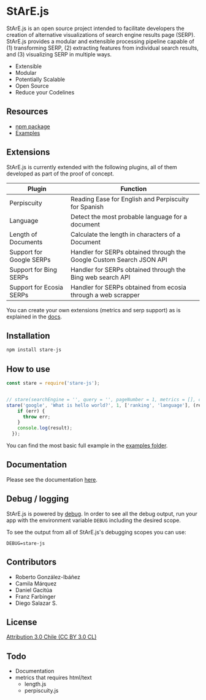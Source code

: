 # StArE.js

StArE.js is an open source project intended to facilitate developers the creation of alternative visualizations of search engine results page (SERP). StArE.js provides a modular and extensible processing pipeline capable of (1) transforming SERP, (2) extracting features from individual search results, and (3) visualizing SERP in multiple ways.

  - Extensible
  - Modular
  - Potentially Scalable
  - Open Source
  - Reduce your Codelines

## Resources

* [npm package](https://www.npmjs.com/package/stare.js)
* [Examples](/examples/)

## Extensions

StArE.js is currently extended with the following plugins, all of them developed as part of the proof of concept.

| Plugin | Function |
| ------ | ------ |
| Perpiscuity | Reading Ease for English and Perpiscuity for Spanish|
| Language | Detect the most probable language for a document
| Length of Documents | Calculate the length in characters of a Document
| Support for Google SERPs | Handler for SERPs obtained through the Google Custom Search JSON API
| Support for Bing SERPs | Handler for SERPs obtained through the Bing web search API
| Support for Ecosia SERPs | Handler for SERPs obtained from ecosia through a web scrapper

You can create your own extensions (metrics and serp support) as is explained in the [docs](/docs).

## Installation

```bash
npm install stare-js
```
## How to use

```js
const stare = require('stare-js');


// stare(searchEngine = '', query = '', pageNumber = 1, metrics = [], callback = function);
stare('google', 'What is hello world?', 1, ['ranking', 'language'], (result, err) => {
    if (err) {
      throw err;
    }
    console.log(result);
  });
````

You can find the most basic full example in the [examples folder](/examples/).

## Documentation

Please see the documentation [here](/docs/README.md).

## Debug / logging

StArE.js is powered by [debug](https://github.com/visionmedia/debug).
In order to see all the debug output, run your app with the environment variable
`DEBUG` including the desired scope.

To see the output from all of StArE.js's debugging scopes you can use:

```
DEBUG=stare-js
```

## Contributors

- Roberto González-Ibáñez
- Camila Márquez
- Daniel Gacitúa
- Franz Farbinger
- Diego Salazar S.

## License
[Attribution 3.0 Chile (CC BY 3.0 CL)](https://creativecommons.org/licenses/by/3.0/cl/)

## Todo
- Documentation
- metrics that requires html/text
  - length.js
  - perpiscuity.js
